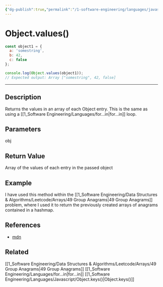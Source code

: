 ```yaml
---
{"dg-publish":true,"permalink":"/1-software-engineering/languages/javascript/object-values/","tags":["code/javascript"],"created":"2023-07-19T07:00:19.976-05:00","updated":"2023-10-05T06:45:19.661-05:00"}
---
```


# Object.values()

```javascript
const object1 = {
  a: 'somestring',
  b: 42,
  c: false
};

console.log(Object.values(object1));
// Expected output: Array ["somestring", 42, false]
```

---
## Description
Returns the values in an array of each Object entry. This is the same as using a [[1_Software Engineering/Languages/for...in\|for...in]] loop.

## Parameters
obj

## Return Value
Array of the values of each entry in the passed object

## Example
I have used this method within the [[1_Software Engineering/Data Structures & Algorithms/Leetcode/Arrays/49 Group Anagrams\|49 Group Anagrams]] problem, where I used it to return the previously created arrays of anagrams contained in a hashmap.

## References
- [mdn](https://developer.mozilla.org/en-US/docs/Web/JavaScript/Reference/Global_Objects/Object/values) 

## Related
[[1_Software Engineering/Data Structures & Algorithms/Leetcode/Arrays/49 Group Anagrams\|49 Group Anagrams]]
[[1_Software Engineering/Languages/for...in\|for...in]]
[[1_Software Engineering/Languages/Javascript/Object.keys()\|Object.keys()]]